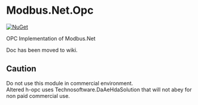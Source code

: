 ﻿Modbus.Net.Opc
===================
[![NuGet](https://img.shields.io/nuget/v/Modbus.Net.Opc.svg)](https://www.nuget.org/packages/Modbus.Net.Opc/)

OPC Implementation of Modbus.Net

Doc has been moved to wiki.

## Caution

Do not use this module in commercial environment.<br>
Altered h-opc uses Technosoftware.DaAeHdaSolution that will not abey for non paid commercial use.
